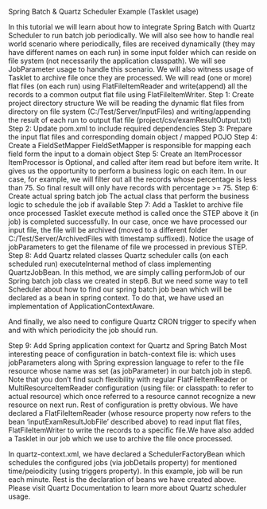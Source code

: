 Spring Batch & Quartz Scheduler Example (Tasklet usage)

In this tutorial we will learn about how to integrate Spring Batch with Quartz Scheduler to run batch job periodically. We will also see how to handle real world scenario where periodically, files are received dynamically (they may have different names on each run) in some input folder which can reside on file system (not necessarily the application classpath). We will see JobParameter usage to handle this scenario. We will also witness usage of Tasklet to archive file once they are processed. We will read (one or more) flat files (on each run) using FlatFileItemReader and write(append) all the records to a common output flat file using FlatFileItemWriter.
Step 1: Create project directory structure
We will be reading the dynamic flat files from directory on file system (C:/Test/Server/InputFiles) and writing/appending the result of each run to output flat file (project/csv/examResultOutput.txt)
Step 2: Update pom.xml to include required dependencies
Step 3: Prepare the input flat files and corresponding domain object / mapped POJO
Step 4: Create a FieldSetMapper
FieldSetMapper is responsible for mapping each field form the input to a domain object
Step 5: Create an ItemProcessor
ItemProcessor is Optional, and called after item read but before item write. It gives us the opportunity to perform a business logic on each item. In our case, for example, we will filter out all the records whose percentage is less than 75. So final result will only have records with percentage >= 75.
Step 6: Create actual spring batch job
	The actual class that perform the business logic to schedule the job if available
Step 7: Add a Tasklet to archive file once processed
Tasklet execute method is called once the STEP above it (in job) is completed successfully. In our case, once we have processed our input file, the file will be archived (moved to a different folder C:/Test/Server/ArchivedFiles with timestamp suffixed). Notice the usage of jobParameters to get the filename of file we processed in previous STEP.
Step 8: Add Quartz related classes
Quartz scheduler calls (on each scheduled run) executeInternal method of class implementing QuartzJobBean. In this method, we are simply calling performJob of our Spring batch job class we created in step6. But we need some way to tell Scheduler about how to find our spring batch job bean which will be declared as a bean in spring context. To do that, we have used an implementation of ApplicationContextAware.

And finally, we also need to configure Quartz CRON trigger to specify when and with which periodicity the job should run.

Step 9: Add Spring application context for Quartz and Spring Batch
Most interesting peace of configuration in batch-context file is: 
<bean id="inputExamResultJobFile" class="org.springframework.core.io.FileSystemResource" scope="step">
    <constructor-arg value="#{jobParameters[examResultInputFile]}"/>
</bean>
which uses jobParameters along with Spring expression language to refer to the file resource whose name was set (as jobParameter) in our batch job in step6. Note that you don’t find such flexibility with regular FlatFileItemReader or MultiResourceItemReader configuration (using file: or classpath: to refer to actual resource) which once referred to a resource cannot recognize a new resource on next run.
Rest of configuration is pretty obvious. We have declared a FlatFileItemReader (whose resource property now refers to the bean ‘inputExamResultJobFile’ described above) to read input flat files, FlatFileItemWriter to write the records to a specific file.We have also added a Tasklet in our job which we use to archive the file once processed.

In quartz-context.xml, we have declared a SchedulerFactoryBean which schedules the configured jobs (via jobDetails property) for mentioned time/peiodicity (using triggers property). In this example, job will be run each minute. Rest is the declaration of beans we have created above. Please visit Quartz Documentation to learn more about Quartz scheduler usage.
